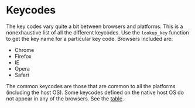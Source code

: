 # Keycodes
The key codes vary quite a bit between browsers and platforms. This is a nonexhaustive list of all the different keycodes. Use the `lookup_key` function to get the key name for a particular key code. Browsers included are:

* Chrome
* Firefox
* IE
* Opera
* Safari

The common keycodes are those that are common to all the platforms (including the host OS). Some keycodes defined on the native host OS do not appear in any of the browsers. See the [table](master/keycode.csv).
